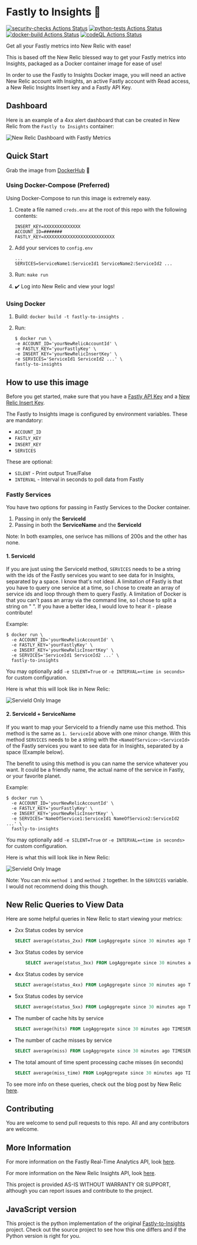 # Fastly to Insights 🚀

[![security-checks Actions Status](https://github.com/grantbirki/fastly-to-insights/workflows/security-checks/badge.svg)](https://github.com/grantbirki/fastly-to-insights/actions) [![python-tests Actions Status](https://github.com/grantbirki/fastly-to-insights/workflows/python-tests/badge.svg)](https://github.com/grantbirki/fastly-to-insights/actions) [![docker-build Actions Status](https://github.com/grantbirki/fastly-to-insights/workflows/docker-build/badge.svg)](https://github.com/grantbirki/fastly-to-insights/actions) [![codeQL Actions Status](https://github.com/grantbirki/fastly-to-insights/workflows/codeQL/badge.svg)](https://github.com/grantbirki/fastly-to-insights/actions)

Get all your Fastly metrics into New Relic with ease!

This is based off the New Relic blessed way to get your Fastly metrics into Insights, packaged as a Docker container image for ease of use!

In order to use the Fastly to Insights Docker image, you will need an active New Relic account with Insights, an active Fastly account with Read access, a New Relic Insights Insert key and a Fastly API Key.

## Dashboard

Here is an example of a 4xx alert dashboard that can be created in New Relic from the `Fastly to Insights` container:

![New Relic Dashboard with Fastly Metrics](assets/img/panel.png)

## Quick Start

Grab the image from [DockerHub](https://hub.docker.com/r/grantbirki/fastly-to-insights) 🐳

### Using Docker-Compose (Preferred)

Using Docker-Compose to run this image is extremely easy.

1. Create a file named `creds.env` at the root of this repo with the following contents:

    ```dosini
    INSERT_KEY=XXXXXXXXXXXXXX
    ACCOUNT_ID=#######
    FASTLY_KEY=XXXXXXXXXXXXXXXXXXXXXXXXXXX
    ```

2. Add your services to `config.env`

    ```dosini
    ...
    SERVICES=ServiceName1:ServiceId1 ServiceName2:ServiceId2 ...
    ```

3. Run: `make run`

4. ✔️ Log into New Relic and view your logs!

### Using Docker

1. Build: `docker build -t fastly-to-insights .`
2. Run:

    ```#!/bin/bash
    $ docker run \
    -e ACCOUNT_ID='yourNewRelicAccountId' \
    -e FASTLY_KEY='yourFastlyKey' \
    -e INSERT_KEY='yourNewRelicInsertKey' \
    -e SERVICES='ServiceId1 ServiceId2 ...' \
    fastly-to-insights
    ```

## How to use this image

Before you get started, make sure that you have a [Fastly API Key](https://docs.fastly.com/guides/account-management-and-security/using-api-tokens) and a [New Relic Insert Key](https://docs.newrelic.com/docs/insights/insights-data-sources/custom-data/insert-custom-events-insights-api#register).

The Fastly to Insights image is configured by environment variables. These are mandatory:

* `ACCOUNT_ID`
* `FASTLY_KEY`
* `INSERT_KEY`
* `SERVICES`

These are optional:

* `SILENT` - Print output True/False
* `INTERVAL` - Interval in seconds to poll data from Fastly

### Fastly Services

You have two options for passing in Fastly Services to the Docker container.

1. Passing in only the **ServiceId**
2. Passing in both the **ServiceName** and the **ServiceId**

Note: In both examples, one serivce has millions of 200s and the other has none.

#### 1. ServiceId

If you are just using the ServiceId method, `SERVICES` needs to be a string with the ids of the Fastly services you want to see data for in Insights, separated by a space. I know that's not ideal. A limitation of Fastly is that you have to query one service at a time, so I chose to create an array of service ids and loop through them to query Fastly. A limitation of Docker is that you can't pass an array via the command line, so I chose to split a string on " ". If you have a better idea, I would love to hear it - please contribute!

Example:

```#!/bin/bash
$ docker run \
  -e ACCOUNT_ID='yourNewRelicAccountId' \
  -e FASTLY_KEY='yourFastlyKey' \
  -e INSERT_KEY='yourNewRelicInsertKey' \
  -e SERVICES='ServiceId1 ServiceId2 ...' \
  fastly-to-insights
```

You may optionally add `-e SILENT=True` or `-e INTERVAL=<time in seconds>` for custom configuration.

Here is what this will look like in New Relic:

![ServieId Only Image](assets/img/service-id-only.png)

#### 2. ServiceId + ServiceName

If you want to map your ServiceId to a friendly name use this method. This method is the same as `1. ServiceId` above with one minor change. With this method `SERVICES` needs to be a string with the `<NameOfService>:<ServiceId>` of the Fastly services you want to see data for in Insights, separated by a space (Example below).

The benefit to using this method is you can name the service whatever you want. It could be a friendly name, the actual name of the service in Fastly, or your favorite planet.

Example:

```#!/bin/bash
$ docker run \
  -e ACCOUNT_ID='yourNewRelicAccountId' \
  -e FASTLY_KEY='yourFastlyKey' \
  -e INSERT_KEY='yourNewRelicInsertKey' \
  -e SERVICES='NameOfService1:ServiceId1 NameOfService2:ServiceId2 ...' \
  fastly-to-insights
```

You may optionally add `-e SILENT=True` or `-e INTERVAL=<time in seconds>` for custom configuration.

Here is what this will look like in New Relic:

![ServieId Only Image](assets/img/friendly-service-name.png)

Note: You can mix `method 1` and `method 2` together. In the `SERVICES` variable. I would not recommend doing this though.

## New Relic Queries to View Data

Here are some helpful queries in New Relic to start viewing your metrics:

* 2xx Status codes by service

    ```sql
    SELECT average(status_2xx) FROM LogAggregate since 30 minutes ago TIMESERIES 15 minutes facet service
    ```

* 3xx Status codes by service

    ```sql
        SELECT average(status_3xx) FROM LogAggregate since 30 minutes ago TIMESERIES 15 minutes facet service
    ```

* 4xx Status codes by service

    ```sql
    SELECT average(status_4xx) FROM LogAggregate since 30 minutes ago TIMESERIES 15 minutes facet service
    ```

* 5xx Status codes by service

    ```sql
    SELECT average(status_5xx) FROM LogAggregate since 30 minutes ago TIMESERIES 15 minutes facet service
    ```

* The number of cache hits by service

    ```sql
    SELECT average(hits) FROM LogAggregate since 30 minutes ago TIMESERIES 15 minutes facet service
    ```

* The number of cache misses by service

    ```sql
    SELECT average(miss) FROM LogAggregate since 30 minutes ago TIMESERIES 15 minutes facet service
    ```

* The total amount of time spent processing cache misses (in seconds)

    ```sql
    SELECT average(miss_time) FROM LogAggregate since 30 minutes ago TIMESERIES 15 minutes facet service
    ```

To see more info on these queries, check out the blog post by New Relic [here](https://blog.newrelic.com/engineering/monitor-fastly-data/).

## Contributing

You are welcome to send pull requests to this repo. All and any contributors are welcome.

## More Information

For more information on the Fastly Real-Time Analytics API, look [here](https://docs.fastly.com/api/analytics).

For more information on the New Relic Insights API, look [here](https://docs.newrelic.com/docs/insights/insights-data-sources/custom-data/insert-custom-events-insights-api).

This project is provided AS-IS WITHOUT WARRANTY OR SUPPORT, although you can report issues and contribute to the project.

## JavaScript version

This project is the python implementation of the original [Fastly-to-Insights](https://github.com/newrelic/fastly-to-insights) project. Check out the source project to see how this one differs and if the Python version is right for you.
